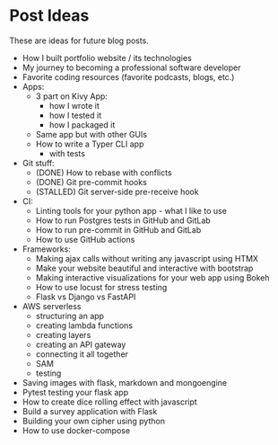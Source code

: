 # Post Ideas

These are ideas for future blog posts.

- How I built portfolio website / its technologies
- My journey to becoming a professional software developer
- Favorite coding resources (favorite podcasts, blogs, etc.)
- Apps:
  - 3 part on Kivy App:
    - how I wrote it
    - how I tested it
    - how I packaged it
  - Same app but with other GUIs
  - How to write a Typer CLI app
    - with tests
- Git stuff:
  - (DONE) How to rebase with conflicts
  - (DONE) Git pre-commit hooks
  - (STALLED) Git server-side pre-receive hook
- CI:
  - Linting tools for your python app - what I like to use
  - How to run Postgres tests in GitHub and GitLab
  - How to run pre-commit in GitHub and GitLab
  - How to use GitHub actions
- Frameworks:
  - Making ajax calls without writing any javascript using HTMX
  - Make your website beautiful and interactive with bootstrap
  - Making interactive visualizations for your web app using Bokeh
  - How to use locust for stress testing
  - Flask vs Django vs FastAPI
- AWS serverless
  - structuring an app
  - creating lambda functions
  - creating layers
  - creating an API gateway
  - connecting it all together
  - SAM
  - testing
- Saving images with flask, markdown and mongoengine
- Pytest testing your flask app
- How to create dice rolling effect with javascript
- Build a survey application with Flask
- Building your own cipher using python
- How to use docker-compose
